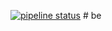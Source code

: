 [![pipeline status](../../../badges/backend/pipeline.svg)](../../../pipelines/backend/latest)
#   b e  
 